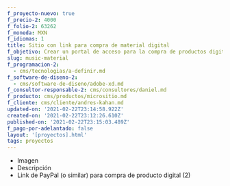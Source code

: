 ```yaml
---
f_proyecto-nuevo: true
f_precio-2: 4000
f_folio-2: 63262
f_moneda: MXN
f_idiomas: 1
title: Sitio con link para compra de material digital
f_objetivo: Crear un portal de acceso para la compra de productos digitales
slug: music-material
f_programacion-2:
  - cms/tecnologias/a-definir.md
f_software-de-diseno-2:
  - cms/software-de-diseno/adobe-xd.md
f_consultor-responsable-2: cms/consultores/daniel.md
f_producto: cms/productos/micrositio.md
f_cliente: cms/cliente/andres-kahan.md
updated-on: '2021-02-22T23:14:58.922Z'
created-on: '2021-02-22T23:12:26.610Z'
published-on: '2021-02-22T23:15:03.489Z'
f_pago-por-adelantado: false
layout: '[proyectos].html'
tags: proyectos
---
```


*   Imagen
*   Descripción
*   Link de PayPal (o similar) para compra de producto digital (2)
